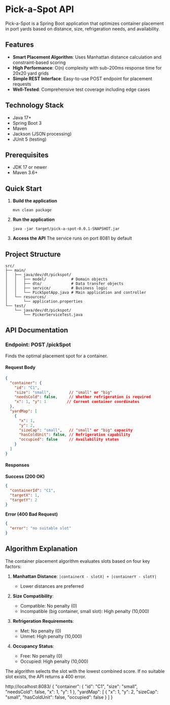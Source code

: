 # Pick-a-Spot API

Pick-a-Spot is a Spring Boot application that optimizes container placement in port yards based on distance, size, refrigeration needs, and availability.

## Features

- **Smart Placement Algorithm**: Uses Manhattan distance calculation and constraint-based scoring
- **High Performance**: O(n) complexity with sub-200ms response time for 20x20 yard grids
- **Simple REST Interface**: Easy-to-use POST endpoint for placement requests
- **Well-Tested**: Comprehensive test coverage including edge cases

## Technology Stack

- Java 17+
- Spring Boot 3
- Maven
- Jackson (JSON processing)
- JUnit 5 (testing)

## Prerequisites

- JDK 17 or newer
- Maven 3.6+

## Quick Start

1. **Build the application**
   ```
   mvn clean package
   ```

2. **Run the application**
   ```
   java -jar target/pick-a-spot-0.0.1-SNAPSHOT.jar
   ```

3. **Access the API**
   The service runs on port 8081 by default

## Project Structure

```
src/
├── main/
│   ├── java/dev/dt/pickspot/
│   │   ├── model/           # Domain objects
│   │   ├── dto/             # Data transfer objects
│   │   ├── service/         # Business logic
│   │   └── PickSpotApp.java # Main application and controller
│   └── resources/
│       └── application.properties
└── test/
    └── java/dev/dt/pickspot/
        └── PickerServiceTest.java
```

## API Documentation

### Endpoint: POST /pickSpot

Finds the optimal placement spot for a container.

#### Request Body

```json
{
  "container": {
    "id": "C1",
    "size": "small",        // "small" or "big"
    "needsCold": false,     // Whether refrigeration is required
    "x": 1, "y": 1         // Current container coordinates
  },
  "yardMap": [
    {
      "x": 1,
      "y": 2,
      "sizeCap": "small",   // "small" or "big" capacity
      "hasColdUnit": false, // Refrigeration capability
      "occupied": false     // Availability status
    }
  ]
}
```

#### Responses

**Success (200 OK)**
```json
{
  "containerId": "C1",
  "targetX": 1,
  "targetY": 2
}
```

**Error (400 Bad Request)**
```json
{
  "error": "no suitable slot"
}
```

## Algorithm Explanation

The container placement algorithm evaluates slots based on four key factors:

1. **Manhattan Distance**: `|containerX - slotX| + |containerY - slotY|`
   - Lower distances are preferred

2. **Size Compatibility**:
   - Compatible: No penalty (0)
   - Incompatible (big container, small slot): High penalty (10,000)

3. **Refrigeration Requirements**:
   - Met: No penalty (0)
   - Unmet: High penalty (10,000)

4. **Occupancy Status**:
   - Free: No penalty (0)
   - Occupied: High penalty (10,000)

The algorithm selects the slot with the lowest combined score.
If no suitable slot exists, the API returns a 400 error.



http://localhost:8083/
{
  "container": {
    "id": "C1",
    "size": "small",
    "needsCold": false,
    "x": 1,
    "y": 1
  },
  "yardMap": [
    {
      "x": 1,
      "y": 2,
      "sizeCap": "small",
      "hasColdUnit": false,
      "occupied": false
    }
  ]
}


